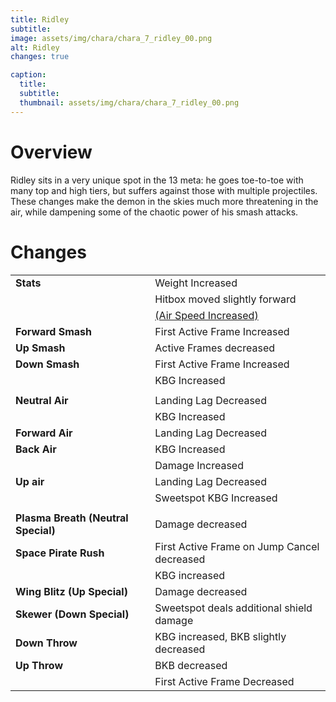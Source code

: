 ```yaml
---
title: Ridley
subtitle: 
image: assets/img/chara/chara_7_ridley_00.png
alt: Ridley
changes: true

caption:
  title:
  subtitle: 
  thumbnail: assets/img/chara/chara_7_ridley_00.png
---
```


# Overview

Ridley sits in a very unique spot in the 13 meta: he goes toe-to-toe with many top and high tiers, but suffers against those with multiple projectiles. These changes make the demon in the skies much more threatening in the air, while dampening some of the chaotic power of his smash attacks.

# Changes

| |  |  |
| :----------- | :-----: | ----------- |
| **Stats** | | Weight Increased |
|  |  | Hitbox moved slightly forward |
|  |  | [(Air Speed Increased)](mechanics#nairs) |
| **Forward Smash** | | First Active Frame Increased |
| **Up Smash** | | Active Frames decreased |
| **Down Smash** | | First Active Frame Increased |
|  |  | KBG Increased |
|  |  |  |
| **Neutral Air** | | Landing Lag Decreased |
|  |  | KBG Increased |
| **Forward Air** | | Landing Lag Decreased |
| **Back Air** | | KBG Increased |
|  |  | Damage Increased |
| **Up air** | | Landing Lag Decreased |
|  |  | Sweetspot KBG Increased |
|  |  |  |
| **Plasma Breath (Neutral Special)** | | Damage decreased |
| **Space Pirate Rush** | | First Active Frame on Jump Cancel decreased |
|  |  | KBG increased |
| **Wing Blitz (Up Special)** | | Damage decreased |
| **Skewer (Down Special)** | | Sweetspot deals additional shield damage |
| **Down Throw** | | KBG increased, BKB slightly decreased |
| **Up Throw** | | BKB decreased |
|  |  | First Active Frame Decreased |